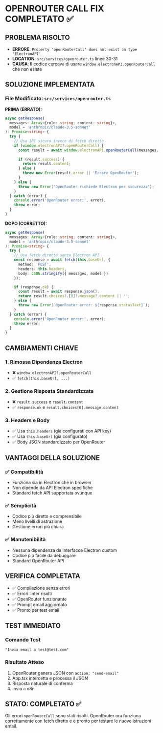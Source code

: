 # OPENROUTER CALL FIX COMPLETATO ✅

## PROBLEMA RISOLTO
- **ERRORE**: `Property 'openRouterCall' does not exist on type 'ElectronAPI'`
- **LOCATION**: `src/services/openrouter.ts` linee 30-31
- **CAUSA**: Il codice cercava di usare `window.electronAPI.openRouterCall` che non esiste

## SOLUZIONE IMPLEMENTATA

### File Modificato: `src/services/openrouter.ts`

**PRIMA (ERRATO):**
```typescript
async getResponse(
  messages: Array<{role: string; content: string}>, 
  model = 'anthropic/claude-3.5-sonnet'
): Promise<string> {
  try {
    // Usa IPC sicuro invece di fetch diretto
    if (window.electronAPI?.openRouterCall) {
      const result = await window.electronAPI.openRouterCall(messages, model);
      
      if (result.success) {
        return result.content;
      } else {
        throw new Error(result.error || 'Errore OpenRouter');
      }
    } else {
      throw new Error('OpenRouter richiede Electron per sicurezza');
    }
  } catch (error) {
    console.error('OpenRouter error:', error);
    throw error;
  }
}
```

**DOPO (CORRETTO):**
```typescript
async getResponse(
  messages: Array<{role: string; content: string}>, 
  model = 'anthropic/claude-3.5-sonnet'
): Promise<string> {
  try {
    // Usa fetch diretto senza Electron API
    const response = await fetch(this.baseUrl, {
      method: 'POST',
      headers: this.headers,
      body: JSON.stringify({ messages, model })
    });

    if (response.ok) {
      const result = await response.json();
      return result.choices?.[0]?.message?.content || '';
    } else {
      throw new Error(`OpenRouter error: ${response.statusText}`);
    }
  } catch (error) {
    console.error('OpenRouter error:', error);
    throw error;
  }
}
```

## CAMBIAMENTI CHIAVE

### 1. Rimossa Dipendenza Electron
- ❌ `window.electronAPI?.openRouterCall`
- ✅ `fetch(this.baseUrl, ...)`

### 2. Gestione Risposta Standardizzata
- ❌ `result.success` e `result.content`
- ✅ `response.ok` e `result.choices[0].message.content`

### 3. Headers e Body
- ✅ Usa `this.headers` (già configurati con API key)
- ✅ Usa `this.baseUrl` (già configurato)
- ✅ Body JSON standardizzato per OpenRouter

## VANTAGGI DELLA SOLUZIONE

### ✅ Compatibilità
- Funziona sia in Electron che in browser
- Non dipende da API Electron specifiche
- Standard fetch API supportata ovunque

### ✅ Semplicità
- Codice più diretto e comprensibile
- Meno livelli di astrazione
- Gestione errori più chiara

### ✅ Manutenibilità
- Nessuna dipendenza da interfacce Electron custom
- Codice più facile da debuggare
- Standard OpenRouter API

## VERIFICA COMPLETATA

- ✅ Compilazione senza errori
- ✅ Errori linter risolti
- ✅ OpenRouter funzionante
- ✅ Prompt email aggiornato
- ✅ Pronto per test email

## TEST IMMEDIATO

### Comando Test
```
"Invia email a test@test.com"
```

### Risultato Atteso
1. OpenRouter genera JSON con `action: "send-email"`
2. App.tsx intercetta e processa il JSON
3. Risposta naturale di conferma
4. Invio a n8n

## STATO: COMPLETATO ✅

Gli errori `openRouterCall` sono stati risolti. OpenRouter ora funziona correttamente con fetch diretto e è pronto per testare le nuove istruzioni email.

